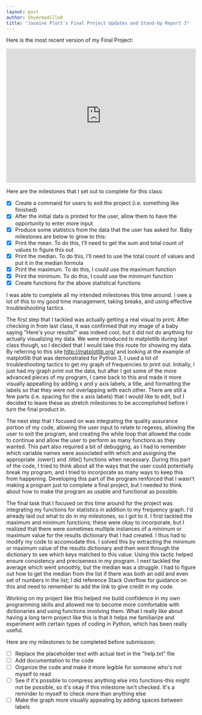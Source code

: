 ```yaml
---
layout: post
author: ShyArmadillo8
title: "Jasmine Plott's Final Project Updates and Stand-Up Report 3"
---
```


Here is the most recent version of my Final Project:
<iframe src="https://trinket.io/embed/python3/3d1a254753" width="100%" height="356" frameborder="0" marginwidth="0" marginheight="0" allowfullscreen></iframe>

Here are the milestones that I set out to complete for this class:
- [x] Create a command for users to exit the project (i.e. something like finished)
- [x] After the initial data is printed for the user, allow them to have the opportunity to enter more input
- [x] Produce some statistics from the data that the user has asked for. Baby milestones are below to grow to this:
- [x] Print the mean. To do this, I’ll need to get the sum and total count of values to figure this out
- [x] Print the median. To do this, I’ll need to use the total count of values and put it in the median formula
- [x] Print the maximum. To do this, I could use the maximum function
- [x] Print the minimum. To do this, I could use the minimum function
- [x] Create functions for the above statistical functions

I was able to complete all my intended milestones this time around.  I owe a lot of this to my good time management, taking breaks, and using effective troubleshooting tactics.

The first step that I tackled was actually getting a real visual to print.  After checking in from last class, it was confirmed that my image of a baby saying "Here's your results!" was indeed cool, but it did not do anything for actually visualizing my data.  We were introduced to matplotlib during last class though, so I decided that I would take this route for showing my data.  By referring to this site http://matplotlib.org/ and looking at the example of matplotlib that was demonstrated for Python 3, I used a lot of troubleshooting tactics to get my graph of frequencies to print out.  Initially, I just had my graph print out the data, but after I got some of the more advanced pieces of my program, I came back to this and made it more visually appealling by adding x and y axis labels, a title, and formatting the labels so that they were not overlapping with each other.  There are still a few parts (i.e. spacing for the x axis labels) that I would like to edit, but I decided to leave these as stretch milestones to be accomplished before I turn the final product in.

The next step that I focused on was integrating the quality assurance portion of my code, allowing the user input to relate to regexes, allowing the user to exit the program, and creating the while loop that allowed the code to continue and allow the user to perform as many functions as they wanted.  This part also required a bit of debugging, as I had to remember which variable names were associated with which and assigning the appropriate .lower() and .title() functions when necessary.  During this part of the code, I tried to think about all the ways that the user could potentially break my program, and I tried to incorporate as many ways to keep this from happening.  Developing this part of the program renforced that I wasn't making a program just to complete a final project, but I needed to think about how to make the program as usable and functional as possible.

The final task that I focused on this time around for the project was integrating my functions for statistics in addition to my frequency graph.  I'd already laid out what to do in my milestones, so I got to it.  I first tackled the maximum and minimum functions; these were okay to incorporate, but I realized that there were sometimes multiple instances of a minimum or maximum value for the results dictionary that I had created.  I thus had to modify my code to accomodate this.  I solved this by extracting the minimum or maximum value of the results dictionary and then went through the dictionary to see which keys matched to this value.  Using this tactic helped ensure consistency and preciseness in my program.  I next tackled the average which went smoothly, but the median was a struggle.  I had to figure out how to get the median from the list if there was both an odd and even set of numbers in the list; I did reference Stack Overflow for guidance on this and need to remember to add the link to give credit in my code.

Working on my project like this helped me build confidence in my own programming skills and allowed me to become more comfortable with dictionaries and using functions involving them.  What I really like about having a long term project like this is that it helps me familiarize and experiment with certain types of coding in Python, which has been really useful.

Here are my milestones to be completed before submission:

- [ ] Replace the placeholder text with actual text in the "help.txt" file
- [ ] Add documentation to the code
- [ ] Organize the code and make it more legible for someone who's not myself to read
- [ ] See if it's possible to compress anything else into functions-this might not be possible, so it's okay if this milestone isn't checked.  It's a reminder to myself to check more than anything else
- [ ] Make the graph more visually appealing by adding spaces between labels
